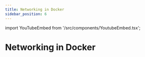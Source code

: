 ```yaml
---
title: Networking in Docker
sidebar_position: 6
---
```


import YouTubeEmbed from '/src/components/YoutubeEmbed.tsx';

# Networking in Docker

<YouTubeEmbed videoId="xjkipOwRF6E" />
